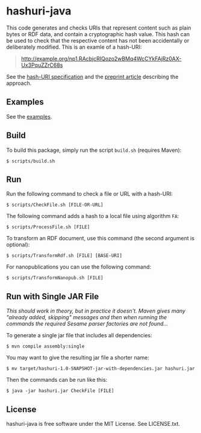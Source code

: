 hashuri-java
============

This code generates and checks URIs that represent content such as plain bytes or RDF data, and
contain a cryptographic hash value. This hash can be used to check that the respective content has
not been accidentally or deliberately modified. This is an examle of a hash-URI:

> http://example.org/np1.RAcbjcRIQozo2wBMq4WcCYkFAjRz0AX-Ux3PquZZrC68s

See the [hash-URI specification](https://github.com/tkuhn/hashuri-spec) and the
[preprint article](http://arxiv.org/abs/1401.5775) describing the approach.


Examples
--------

See the [examples](src/main/resources/examples).


Build
-----

To build this package, simply run the script `build.sh` (requires Maven):

    $ scripts/build.sh


Run
---

Run the following command to check a file or URL with a hash-URI:

    $ scripts/CheckFile.sh [FILE-OR-URL]

The following command adds a hash to a local file using algorithm `FA`:

    $ scripts/ProcessFile.sh [FILE]

To transform an RDF document, use this command (the second argument is optional):

    $ scripts/TransformRdf.sh [FILE] [BASE-URI]

For nanopublications you can use the following command:

    $ scripts/TransformNanopub.sh [FILE]


Run with Single JAR File
------------------------

*This should work in theory, but in practice it doesn't. Maven gives many "already added, skipping"
messages and then when running the commands the required Sesame parser factories are not found...*

To generate a single jar file that includes all dependencies:

    $ mvn compile assembly:single

You may want to give the resulting jar file a shorter name:

    $ mv target/hashuri-1.0-SNAPSHOT-jar-with-dependencies.jar hashuri.jar

Then the commands can be run like this:

    $ java -jar hashuri.jar CheckFile [FILE]


License
-------

hashuri-java is free software under the MIT License. See LICENSE.txt.
